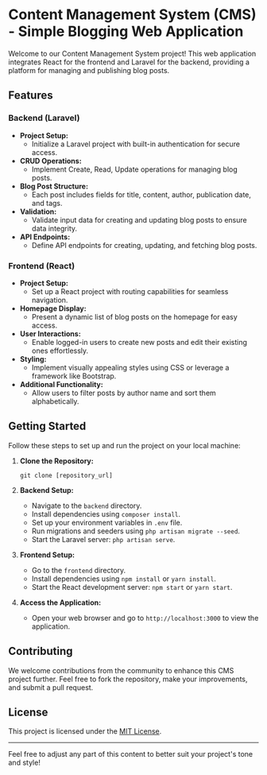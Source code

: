 # Content Management System (CMS) - Simple Blogging Web Application

Welcome to our Content Management System project! This web application integrates React for the frontend and Laravel for the backend, providing a platform for managing and publishing blog posts.

## Features

### Backend (Laravel)
- **Project Setup:**
  - Initialize a Laravel project with built-in authentication for secure access.
- **CRUD Operations:**
  - Implement Create, Read, Update operations for managing blog posts.
- **Blog Post Structure:**
  - Each post includes fields for title, content, author, publication date, and tags.
- **Validation:**
  - Validate input data for creating and updating blog posts to ensure data integrity.
- **API Endpoints:**
  - Define API endpoints for creating, updating, and fetching blog posts.

### Frontend (React)
- **Project Setup:**
  - Set up a React project with routing capabilities for seamless navigation.
- **Homepage Display:**
  - Present a dynamic list of blog posts on the homepage for easy access.
- **User Interactions:**
  - Enable logged-in users to create new posts and edit their existing ones effortlessly.
- **Styling:**
  - Implement visually appealing styles using CSS or leverage a framework like Bootstrap.
- **Additional Functionality:**
  - Allow users to filter posts by author name and sort them alphabetically.

## Getting Started

Follow these steps to set up and run the project on your local machine:

1. **Clone the Repository:**
   ```
   git clone [repository_url]
   ```

2. **Backend Setup:**
   - Navigate to the `backend` directory.
   - Install dependencies using `composer install`.
   - Set up your environment variables in `.env` file.
   - Run migrations and seeders using `php artisan migrate --seed`.
   - Start the Laravel server: `php artisan serve`.

3. **Frontend Setup:**
   - Go to the `frontend` directory.
   - Install dependencies using `npm install` or `yarn install`.
   - Start the React development server: `npm start` or `yarn start`.

4. **Access the Application:**
   - Open your web browser and go to `http://localhost:3000` to view the application.

## Contributing

We welcome contributions from the community to enhance this CMS project further. Feel free to fork the repository, make your improvements, and submit a pull request.

## License

This project is licensed under the [MIT License](LICENSE).

---

Feel free to adjust any part of this content to better suit your project's tone and style!

